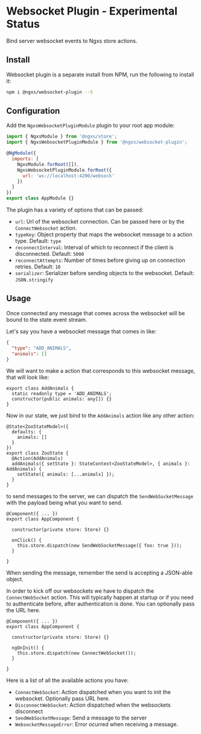 # Websocket Plugin - Experimental Status
Bind server websocket events to Ngxs store actions.

## Install
Websocket plugin is a separate install from NPM, run the following to install it:

```bash
npm i @ngxs/websocket-plugin --S
```

## Configuration
Add the `NgxsWebsocketPluginModule` plugin to your root app module:

```javascript
import { NgxsModule } from '@ngxs/store';
import { NgxsWebsocketPluginModule } from '@ngxs/websocket-plugin';

@NgModule({
  imports: [
    NgxsModule.forRoot([]),
    NgxsWebsocketPluginModule.forRoot({
      url: 'ws://localhost:4200/websock'
    })
  ]
})
export class AppModule {}
```

The plugin has a variety of options that can be passed:

- `url`: Url of the websocket connection. Can be passed here or by the `ConnectWebsocket` action.
- `typeKey`: Object property that maps the websocket message to a action type. Default: `type`
- `reconnectInterval`: Interval of which to reconnect if the client is disconnected. Default: `5000`
- `reconnectAttempts`: Number of times before giving up on connection retries. Default: `10`
- `serializer`: Serializer before sending objects to the websocket. Default: `JSON.stringify`

## Usage
Once connected any message that comes across the websocket will be bound to the state event stream.

Let's say you have a websocket message that comes in like:

```json
{
  "type": "ADD_ANIMALS",
  "animals": []
}
```

We will want to make a action that corresponds to this websocket message, that will
look like:

```TS
export class AddAnimals {
  static readonly type = 'ADD_ANIMALS';
  constructor(public animals: any[]) {}
}
```

Now in our state, we just bind to the `AddAnimals` action like any other 
action:

```TS
@State<ZooStateModel>({
  defaults: {
    animals: []
  }
})
export class ZooState {
  @Action(AddAnimals)
  addAnimals({ setState }: StateContext<ZooStateModel>, { animals }: AddAnimals) {
    setState({ animals: [...animals] });
  }
}
```

to send messages to the server, we can dispatch the `SendWebSocketMessage` with
the payload being what you want to send.

```TS
@Component({ ... })
export class AppComponent {

  constructor(private store: Store) {}

  onClick() {
    this.store.dispatch(new SendWebSocketMessage({ foo: true }));
  }

}
```

When sending the message, remember the send is accepting a JSON-able object.

In order to kick off our websockets we have to dispatch the `ConnectWebSocket`
action. This will typically happen at startup or if you need to authenticate
before, after authentication is done. You can optionally pass the URL here.

```TS
@Component({ ... })
export class AppComponent {

  constructor(private store: Store) {}

  ngOnInit() {
    this.store.dispatch(new ConnectWebSocket());
  }

}
```

Here is a list of all the available actions you have:

- `ConnectWebSocket`: Action dispatched when you want to init the websocket. Optionally pass URL here.
- `DisconnectWebSocket`: Action dispatched when the websockets disconnect
- `SendWebSocketMessage`: Send a message to the server
- `WebsocketMessageError`: Error ocurred when receiving a message.

